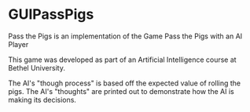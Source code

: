 # GUIPassPigs
Pass the Pigs is an implementation of the Game Pass the Pigs with an AI Player

This game was developed as part of an Artificial Intelligence course at Bethel University.

The AI's "though process" is based off the expected value of rolling the pigs.  The AI's "thoughts"
are printed out to demonstrate how the AI is making its decisions.  

